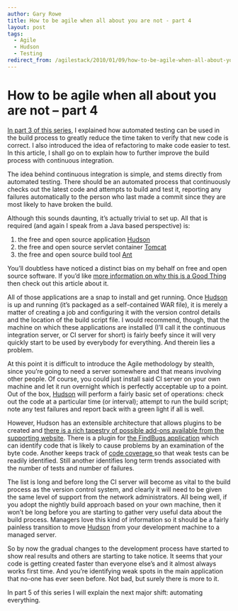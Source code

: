 ```yaml
---
author: Gary Rowe
title: How to be agile when all about you are not - part 4
layout: post
tags:
  - Agile
  - Hudson
  - Testing
redirect_from: /agilestack/2010/01/09/how-to-be-agile-when-all-about-you-are-not-part-4/
---
```


# How to be agile when all about you are not – part 4

[In part 3 of this series][2], I explained how automated testing can be used in the build process to greatly reduce the time taken to verify that new code is correct. I also introduced the idea of refactoring to make code easier to test. In this article, I shall go on to explain how to further improve the build process with continuous integration.

The idea behind continuous integration is simple, and stems directly from automated testing. There should be an automated process that continuously checks out the latest code and attempts to build and test it, reporting any failures automatically to the person who last made a commit since they are most likely to have broken the build.

Although this sounds daunting, it’s actually trivial to set up. All that is required (and again I speak from a Java based perspective) is:  
1) the free and open source application [Hudson][3]  
2) the free and open source servlet container [Tomcat][4]  
3) the free and open source build tool [Ant][5]

You’ll doubtless have noticed a distinct bias on my behalf on free and open source software. If you’d like [more information on why this is a Good Thing ][6]then check out this article about it.

All of those applications are a snap to install and get running. Once [Hudson][3] is up and running (it’s packaged as a self-contained WAR file), it is merely a matter of creating a job and configuring it with the version control details and the location of the build script file. I would recommend, though, that the machine on which these applications are installed (I’ll call it the continuous integration server, or CI server for short) is fairly beefy since it will very quickly start to be used by everybody for everything. And therein lies a problem.

At this point it is difficult to introduce the Agile methodology by stealth, since you’re going to need a server somewhere and that means involving other people. Of course, you could just install said CI server on your own machine and let it run overnight which is perfectly acceptable up to a point. Out of the box, [Hudson][3] will perform a fairly basic set of operations: check out the code at a particular time (or interval); attempt to run the build script; note any test failures and report back with a green light if all is well.

However, Hudson has an extensible architecture that allows plugins to be created and [there is a rich tapestry of possible add-ons available from the supporting website][7]. There is a plugin for [the FindBugs application][8] which can identify code that is likely to cause problems by an examination of the byte code. Another keeps track of [code coverage ][9]so that weak tests can be readily identified. Still another identifies long term trends associated with the number of tests and number of failures.

The list is long and before long the CI server will become as vital to the build process as the version control system, and clearly it will need to be given the same level of support from the network administrators. All being well, if you adopt the nightly build approach based on your own machine, then it won’t be long before you are starting to gather very useful data about the build process. Managers love this kind of information so it should be a fairly painless transition to move [Hudson][3] from your development machine to a managed server.

So by now the gradual changes to the development process have started to show real results and others are starting to take notice. It seems that your code is getting created faster than everyone else’s and it almost always works first time. And you’re identifying weak spots in the main application that no-one has ever seen before. Not bad, but surely there is more to it.

In part 5 of this series I will explain the next major shift: automating everything.

 [1]: https://twitter.com/share
 [2]: http://gary-rowe.com/agilestack/2010/01/09/how-to-be-agile-when-all-about-you-are-not-part-3/
 [3]: http://hudson-ci.org/
 [4]: http://tomcat.apache.org/
 [5]: http://ant.apache.org/
 [6]: http://en.wikipedia.org/wiki/Free_and_open_source_software
 [7]: https://hudson.dev.java.net/servlets/ProjectDocumentList?folderID=5818&expandFolder=5818&folderID=0
 [8]: http://findbugs.sourceforge.net/
 [9]: http://wiki.hudson-ci.org/display/HUDSON/Cobertura+Plugin